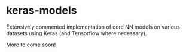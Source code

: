 # keras-models
Extensively commented implementation of core NN models on various datasets using Keras (and Tensorflow where necessary).

More to come soon!
